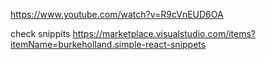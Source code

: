 https://www.youtube.com/watch?v=R9cVnEUD6OA


check snippits
https://marketplace.visualstudio.com/items?itemName=burkeholland.simple-react-snippets
